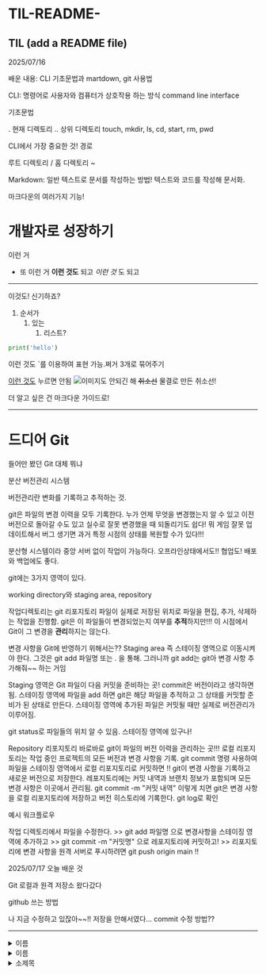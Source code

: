 # TIL-README-
TIL (add a README file)
---
2025/07/16

배운 내용:
CLI 기초문법과  martdown, git 사용법

CLI: 명령어로 사용자와 컴퓨터가 상호작용 하는 방식 command line interface

기초문법

. 현재 디렉토리
.. 상위 디렉토리
touch, mkdir, ls, cd, start, rm, pwd


CLI에서 가장 중요한 것! 경로

루트 디렉토리 / 
홈 디렉토리 ~


Markdown: 일반 텍스트로 문서를 작성하는 방법! 텍스트와 코드를 작성해 문서화.

마크다운의 여러가지 기능!

# 개발자로 성장하기
이런 거 
- 또 이런 거
**이런 것도** 되고
*이런 것* 도 되고 
---
이것도! 신기하죠?

1. 순서가
   1. 있는
        1. 리스트?

```python
print('hello')
```
이런 것도 `를 이용하여 표현 가능.쩌거 3개로 묶어주기

[이런 것도](ㅋ)
누르면 안됨
![이미지도](ㅋ) 안되긴 해
~~취소선~~
물결로 만든 취소선!

더 알고 싶은 건 마크다운 가이드로!


---
# 드디어 Git
들어만 봤던 Git 대체 뭐냐

분산 버전관리 시스템

버전관리란 변화를 기록하고 추적하는 것.

git은 파일의 변경 이력을 모두 기록한다. 누가 언제 무엇을 변경했는지 알 수 있고 이전 버전으로 돌아갈 수도 있고 실수로 잘못 변경했을 때 되돌리기도 쉽다! 뭐 게임 잘못 업데이트해서 버그 생기면 과거 특정 시점의 상태를 복원할 수가 있다!!!

분산형 시스템이라 중앙 서버 없이 작업이 가능하다. 오프라인상태에서도!!
협업도!
배포와 백업에도 좋다.

git에는 3가지 영역이 있다.

working directory와 staging area, repository

작업디렉토리는 git 리포지토리 파일이 실제로 저장된 위치로 파일을 편집, 추가, 삭제하는 작업을 진행함. git은 이 파일들이 변경되었는지 여부를 **추적**하지만!!! 이 시점에서 Git이 그 변경을 **관리**하지는 않는다. 

변경 사항을 Git에 반영하기 위해서는?? Staging area 즉 스테이징 영역으로 이동시켜야 한다. 그것은 git add 파일명 또는 . 을 통해. 그러니까 git add는 git아 변경 사항 추가해줘~~ 하는 거임

Staging 영역은 Git 파일이 다음 커밋을 준비하는 곳! commit은 버전이라고 생각하면 됨. 스테이징 영역에 파일을 add 하면 git은 해당 파일을 추적하고 그 상태를 커밋할 준비가 된 상태로 만든다. 스테이징 영역에 추가된 파일은 커밋될 때만 실제로 버전관리가 이루어짐.

git status로 파일들의 위치 알 수 있음. 스테이징 영역에 있구나!

Repository 리포지토리 바로바로 git이 파일의 버전 이력을 관리하는 곳!!! 로컬 리포지토리는 작업 중인 프로젝트의 모든 버전과 변경 사항을 기록. git commit 명령 사용하여 파일을 스테이징 영역에서 로컬 리포지토리로 커밋하면 !! git이 변경 사항을 기록하고 새로운 버전으로 저장한다. 레포지토리에는 커밋 내역과 브랜치 정보가 포함되며 모든 변경 사항은 이곳에서 관리됨.
git commit -m "커밋 내역" 이렇게 치면 git은 변경 사항을 로컬 리포지토리에 저장하고 버전 히스토리에 기록한다. git log로 확인


예시 워크플로우

작업 디렉토리에서 파일을 수정한다. >> git add 파일명 으로 변경사항을 스테이징 영역에 추가하고 >> git commit -m "커밋명" 으로 레포지토리에 커밋하고! >> 리포지토리에 변경 사항을 원격 서버로 푸시하려면 git push origin main !! 


2025/07/17
오늘 배운 것

Git 로컬과 원격 저장소 왔다갔다 

github 쓰는 방법

나 지금 수정하고 있잖아~~!!
저장을 안해서였다...
commit 수정 방법??

---

<details>
<summary>이름 </summary>
내용
</details>

<details>
<summary>이름 </summary>
내용
</details>

<details>
<summary>소제목</summary>
내용
<details>
<summary>소제목</summary>
</details>
</details>